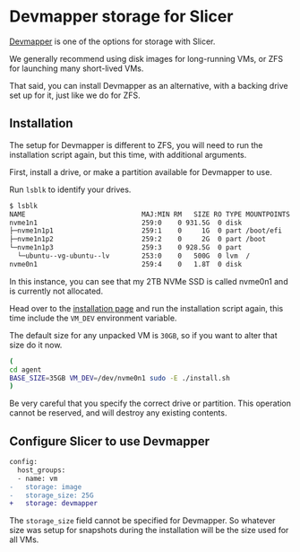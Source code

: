 # Devmapper storage for Slicer

[Devmapper](https://en.wikipedia.org/wiki/Device_mapper) is one of the options for storage with Slicer.

We generally recommend using disk images for long-running VMs, or ZFS for launching many short-lived VMs.

That said, you can install Devmapper as an alternative, with a backing drive set up for it, just like we do for ZFS.

## Installation

The setup for Devmapper is different to ZFS, you will need to run the installation script again, but this time, with additional arguments.

First, install a drive, or make a partition available for Devmapper to use.

Run `lsblk` to identify your drives.

```bash
$ lsblk
NAME                             MAJ:MIN RM   SIZE RO TYPE MOUNTPOINTS
nvme1n1                          259:0    0 931.5G  0 disk 
├─nvme1n1p1                      259:1    0     1G  0 part /boot/efi
├─nvme1n1p2                      259:2    0     2G  0 part /boot
└─nvme1n1p3                      259:3    0 928.5G  0 part 
  └─ubuntu--vg-ubuntu--lv        253:0    0   500G  0 lvm  /
nvme0n1                          259:4    0   1.8T  0 disk 
```

In this instance, you can see that my 2TB NVMe SSD is called nvme0n1 and is currently not allocated.

Head over to the [installation page](/getting-started/installation) and run the installation script again, this time include the `VM_DEV` environment variable.

The default size for any unpacked VM is `30GB`, so if you want to alter that size do it now.

```bash
(
cd agent
BASE_SIZE=35GB VM_DEV=/dev/nvme0n1 sudo -E ./install.sh
)
```

Be very careful that you specify the correct drive or partition. This operation cannot be reserved, and will destroy any existing contents.

## Configure Slicer to use Devmapper

```diff
config:
  host_groups:
  - name: vm
-   storage: image
-   storage_size: 25G
+   storage: devmapper
```

The `storage_size` field cannot be specified for Devmapper. So whatever size was setup for snapshots during the installation will be the size used for all VMs.

